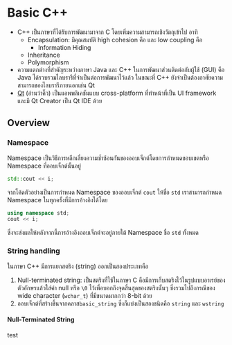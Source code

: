 # Basic C++

- C++ เป็นภาษาที่ได้รับการพัฒนามาจาก C โดยเพิ่มความสามารถเชิงวัตถุเข้าไป อาทิ
	- Encapsulation: มีคุณสมบัติ high cohesion คือ และ low coupling คือ
		- Information Hiding
	- Inheritance
	- Polymorphism
- ความแตกต่างที่สำคัญระหว่างภาษา Java และ C++ ในการพัฒนาส่วนติดต่อกับผู้ใช้ (GUI) คือ Java ได้รวบรวมไลบรารีที่จำเป็นต่อการพัฒนาไว้แล้ว ในขณะที่ C++ ยังจำเป็นต้องอาศัยความสามารถของไลบรารีภายนอกเช่น Qt
- [Qt](http://qt-project.org/) (อ่านว่าคิ๊ว) เป็นแอพพลิเคชันแบบ cross-platform ที่ทำหน้าที่เป็น UI framework และมี Qt Creator เป็น Qt IDE ด้วย

## Overview

### Namespace

Namespace เป็นวิธีการหลีกเลี่ยงความซ้ำซ้อนกันของออบเจ็กต์โดยการกำหนดขอบเขตหรือ Namespace ที่ออบเจ็กต์นั้นอยู่

```c++
std::cout << i;
```

จากโค้ดตัวอย่างเป็นการกำหนด Namespace ของออบเจ็กต์ `cout` ให้ชื่อ `std` เราสามารถกำหนด Namespace ในทุกครั้งที่มีการอ้างอิงได้โดย

```c++
using namespace std;
cout << i;
```

ซึ่งจะส่งผลให้หลังจากนี้การอ้างอิงออบเจ็กต์จะอยู่ภายใต้ Namespace ชื่อ `std` ทั้งหมด

### String handling

ในภาษา C++ มีการแยกสตริง (string) ออกเป็นสองประเภทคือ

1. Null-terminated string: เป็นสตริงที่ใช้ในภาษา C คือมีการเก็บสตริงไว้ในรูปแบบอาเรย์ของตัวอักษรแล้วใส่ค่า null หรือ `\0` ไว้เพื่อบอกถึงจุดสิ้นสุดของสตริงนั้นๆ ซึ่งรวมไปถึงกรณีของ wide character (`wchar_t`) ที่มีขนาดมากกว่า 8-bit ด้วย
2. ออบเจ็กต์ที่สร้างขึ้นจากคลาส`basic_string` ซึ่งก็แบ่งเป็นสองชนิดคือ `string` และ `wstring`

#### Null-Terminated String

test



